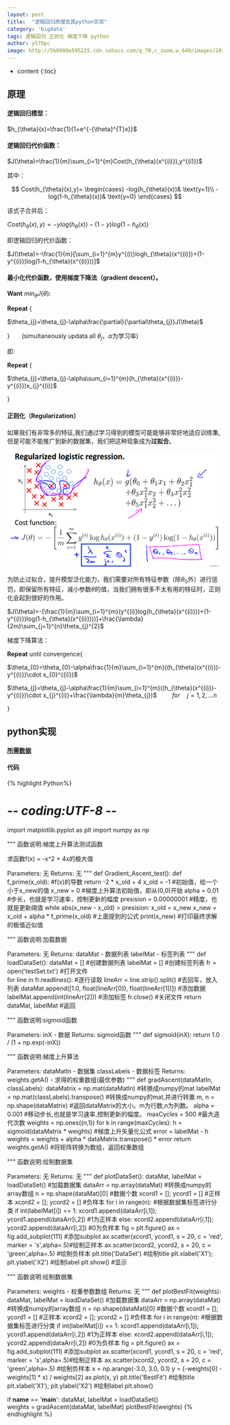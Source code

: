 ```yaml
---
layout: post
title:  "逻辑回归原理及其python实现"
category: 'bigdata'
tags: 逻辑回归 正则化 梯度下降 python
author: y570pc
image: http://5b0988e595225.cdn.sohucs.com/q_70,c_zoom,w_640/images/20170830/b19c0673b74743d8a6f99adf67914d00.jpeg
---
```


* content
{:toc}

## 原理

#### 逻辑回归模型：

$h_{\theta}(x)=\frac{1}{1+e^{-{\theta}^{T}x}}$

#### 逻辑回归代价函数：
$J(\theta)=\frac{1}{m}\sum_{i=1}^{m}Cost(h_{\theta}(x^{(i)}),y^{(i)})$

其中：

$$
Cost(h_{\theta}(x),y)=
\begin{cases}
-log(h_{\theta}(x))& \text{y=1}\\
-log(1-h_{\theta}(x))& \text{y=0}
\end{cases}
$$

该式子合并后：

$Cost(h_{\theta}(x),y)=-ylog(h_{\theta}(x))-(1-y)log(1-h_{\theta}(x))$

即逻辑回归的代价函数：

$J(\theta)=-\frac{1}{m}[\sum_{i=1}^{m}y^{(i)}logh_{\theta}(x^{(i)})+(1-y^{(i)})log(1-h_{\theta}(x^{(i)}))]$ 

#### 最小化代价函数，使用梯度下降法（gradient descent）。

**Want** $min_{\theta}J(\theta):$

**Repeat** {

$\theta_{j}=\theta_{j}-\alpha\frac{\partial}{\partial\theta_{j}}J(\theta)$

}&emsp;&emsp;(simultaneously updata all $\theta_{j}$，$\alpha$为学习率)

即:

**Repeat** {

$\theta_{j}=\theta_{j}-\alpha\sum_{i=1}^{m}(h_{\theta}(x^{(i)})-y^{(i)})x_{j}^{(i)}$

}

#### 正则化（Regularization）

如果我们有非常多的特征,我们通过学习得到的模型可能能够非常好地适应训练集,但是可能不能推广到新的数据集，我们把这种现象成为**过拟合**。

![1](../img/2018-09-28-01.png)

为防止过拟合，提升模型泛化能力，我们需要对所有特征参数（除$\theta_{0}$外）进行惩罚，即保留所有特征，减小参数$\theta$的值，当我们拥有很多不太有用的特征时，正则化会起到很好的作用。

$J(\theta)=-[\frac{1}{m}\sum_{i=1}^{m}(y^{(i)}log(h_{\theta}(x^{(i)}))+(1-y^{(i)})log(1-h_{\theta}(x^{(i)})))]+\frac{\lambda}{2m}\sum_{j=1}^{n}\theta_{j}^{2}$

梯度下降算法：

**Repeat** until convergence{

$\theta_{0}=\theta_{0}-\alpha\frac{1}{m}\sum_{i=1}^{m}((h_{\theta}(x^{(i)})-y^{(i)})\cdot x_{0}^{(i)})$

$\theta_{j}=\theta_{j}-\alpha\frac{1}{m}\sum_{i=1}^{m}((h_{\theta}(x^{(i)})-y^{(i)})\cdot x_{j}^{(i)}+\frac{\lambda}{m}\theta_{j})$ &emsp;&emsp; $for\hspace{1em}j=1,2,...n$

}   

## python实现

#### [所需数据](https://share.weiyun.com/59Xy5kV)

#### 代码

{% highlight Python%}
# -*- coding:UTF-8 -*-
import matplotlib.pyplot as plt
import numpy as np

"""
函数说明:梯度上升算法测试函数

求函数f(x) = -x^2 + 4x的极大值

Parameters:
	无
Returns:
	无
"""
def Gradient_Ascent_test():
	def f_prime(x_old):									#f(x)的导数
		return -2 * x_old + 4
	x_old = -1											#初始值，给一个小于x_new的值
	x_new = 0											#梯度上升算法初始值，即从(0,0)开始
	alpha = 0.01										#步长，也就是学习速率，控制更新的幅度
	presision = 0.00000001								#精度，也就是更新阈值
	while abs(x_new - x_old) > presision:
		x_old = x_new
		x_new = x_old + alpha * f_prime(x_old)			#上面提到的公式
	print(x_new)										#打印最终求解的极值近似值

"""
函数说明:加载数据

Parameters:
	无
Returns:
	dataMat - 数据列表
	labelMat - 标签列表
"""
def loadDataSet():
	dataMat = []														#创建数据列表
	labelMat = []														#创建标签列表
	fr = open('testSet.txt')											#打开文件	
	for line in fr.readlines():											#逐行读取
		lineArr = line.strip().split()									#去回车，放入列表
		dataMat.append([1.0, float(lineArr[0]), float(lineArr[1])])		#添加数据
		labelMat.append(int(lineArr[2]))								#添加标签
	fr.close()															#关闭文件
	return dataMat, labelMat											#返回

"""
函数说明:sigmoid函数

Parameters:
	inX - 数据
Returns:
	sigmoid函数
"""
def sigmoid(inX):
	return 1.0 / (1 + np.exp(-inX))

"""
函数说明:梯度上升算法

Parameters:
	dataMatIn - 数据集
	classLabels - 数据标签
Returns:
	weights.getA() - 求得的权重数组(最优参数)
"""
def gradAscent(dataMatIn, classLabels):
	dataMatrix = np.mat(dataMatIn)										#转换成numpy的mat
	labelMat = np.mat(classLabels).transpose()							#转换成numpy的mat,并进行转置
	m, n = np.shape(dataMatrix)											#返回dataMatrix的大小。m为行数,n为列数。
	alpha = 0.001														#移动步长,也就是学习速率,控制更新的幅度。
	maxCycles = 500														#最大迭代次数
	weights = np.ones((n,1))
	for k in range(maxCycles):
		h = sigmoid(dataMatrix * weights)								#梯度上升矢量化公式
		error = labelMat - h
		weights = weights + alpha * dataMatrix.transpose() * error
	return weights.getA()												#将矩阵转换为数组，返回权重数组

"""
函数说明:绘制数据集

Parameters:
	无
Returns:
	无
"""
def plotDataSet():
	dataMat, labelMat = loadDataSet()									#加载数据集
	dataArr = np.array(dataMat)											#转换成numpy的array数组
	n = np.shape(dataMat)[0]											#数据个数
	xcord1 = []; ycord1 = []											#正样本
	xcord2 = []; ycord2 = []											#负样本
	for i in range(n):													#根据数据集标签进行分类
		if int(labelMat[i]) == 1:
			xcord1.append(dataArr[i,1]); ycord1.append(dataArr[i,2])	#1为正样本
		else:
			xcord2.append(dataArr[i,1]); ycord2.append(dataArr[i,2])	#0为负样本
	fig = plt.figure()
	ax = fig.add_subplot(111)											#添加subplot
	ax.scatter(xcord1, ycord1, s = 20, c = 'red', marker = 's',alpha=.5)#绘制正样本
	ax.scatter(xcord2, ycord2, s = 20, c = 'green',alpha=.5)			#绘制负样本
	plt.title('DataSet')												#绘制title
	plt.xlabel('X1'); plt.ylabel('X2')									#绘制label
	plt.show()															#显示

"""
函数说明:绘制数据集

Parameters:
	weights - 权重参数数组
Returns:
	无
"""
def plotBestFit(weights):
	dataMat, labelMat = loadDataSet()									#加载数据集
	dataArr = np.array(dataMat)											#转换成numpy的array数组
	n = np.shape(dataMat)[0]											#数据个数
	xcord1 = []; ycord1 = []											#正样本
	xcord2 = []; ycord2 = []											#负样本
	for i in range(n):													#根据数据集标签进行分类
		if int(labelMat[i]) == 1:
			xcord1.append(dataArr[i,1]); ycord1.append(dataArr[i,2])	#1为正样本
		else:
			xcord2.append(dataArr[i,1]); ycord2.append(dataArr[i,2])	#0为负样本
	fig = plt.figure()
	ax = fig.add_subplot(111)											#添加subplot
	ax.scatter(xcord1, ycord1, s = 20, c = 'red', marker = 's',alpha=.5)#绘制正样本
	ax.scatter(xcord2, ycord2, s = 20, c = 'green',alpha=.5)			#绘制负样本
	x = np.arange(-3.0, 3.0, 0.1)
	y = (-weights[0] - weights[1] * x) / weights[2]
	ax.plot(x, y)
	plt.title('BestFit')												#绘制title
	plt.xlabel('X1'); plt.ylabel('X2')									#绘制label
	plt.show()		

if __name__ == '__main__':
	dataMat, labelMat = loadDataSet()	
	weights = gradAscent(dataMat, labelMat)
	plotBestFit(weights)
{% endhighlight %}






